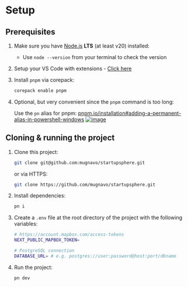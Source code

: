 # Setup

## Prerequisites

1. Make sure you have [Node.js](https://nodejs.org/en/) **LTS** (at least v20) installed:
   - Use `node --version` from your terminal to check the version
2. Setup your VS Code with extensions - [Click here](https://gist.github.com/dotnize/47769c47114d7b7ba9a07df90cf416ca)
3. Install `pnpm` via corepack:
   ```sh
   corepack enable pnpm
   ```
4. Optional, but very convenient since the `pnpm` command is too long:

   Use the `pn` alias for pnpm: [pnpm.io/installation#adding-a-permanent-alias-in-powershell-windows](https://pnpm.io/installation#adding-a-permanent-alias-in-powershell-windows)
   [![image](https://github.com/mugnavo/startupsphere/assets/48910077/cc31c18e-9969-4024-a772-995b8d370b4e)](https://pnpm.io/installation#adding-a-permanent-alias-in-powershell-windows)

## Cloning & running the project

1. Clone this project:
   ```sh
   git clone git@github.com:mugnavo/startupsphere.git
   ```
   or via HTTPS:
   ```sh
   git clone https://github.com/mugnavo/startupsphere.git
   ```
2. Install dependencies:
   ```sh
   pn i
   ```
3. Create a `.env` file at the root directory of the project with the following variables:

   ```sh
   # https://account.mapbox.com/access-tokens
   NEXT_PUBLIC_MAPBOX_TOKEN=

   # PostgreSQL connection
   DATABASE_URL= # e.g. postgres://user:password@host:port/dbname
   ```

4. Run the project:
   ```sh
   pn dev
   ```
